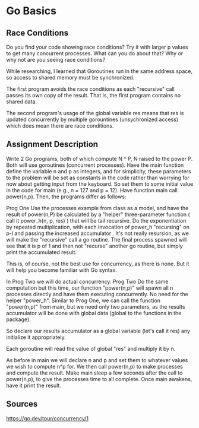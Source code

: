 # Go Basics

## Race Conditions
Do you find your code showing race conditions? Try it with larger p values to get many concurrent processes. What can you do about that? Why or why not are you seeing race conditions?

While researching, I learned that Goroutines run in the same address space, so access to shared memory must be synchronized.

The first program avoids the race conditions as each "recursive" call passes its own copy of the result. That is, the first program contains no shared data.

The second program's usage of the global variable res means that res is updated concurrently by multiple gorountines (unsychronized access) which does mean there are race conditions. 

## Assignment Description
Write 2 Go programs, both of which compute N ^ P, N raised to the power P. Both will use goroutines (concurrent processes). Have the main function define the variable n and p as integers, and for simplicity, these parameters to the problem will be set as constants in the code rather than worrying for now about getting input from the kayboard. So set them to some initial value in the code for main (e.g., n = 127 and p = 12). Have function main call power(n,p). Then, the programs differ as follows:

Prog One
Use the processes example from class as a model, and have the result of power(n,P) be calculated by a "helper" three-parameter function ( call it power_h(n, p, res) ) that will be tail recursive. Do the exponentiation by repeated multiplication, with each invocation of power_h "recursing" on p-l and passing the increased accumulator . It's not really resursion, as we will make the "recursive" call a go routine. The final process spawned will see that it is p of 1 and then not "recurse" another go routine, but simply print the accumulated result.

This is, of course, not the best use for concurrency, as there is none. But it will help you become familiar with Go syntax.

In Prog Two we will do actual concurrency.
Prog Two
Do the same computation but this time, our function "power(n,p)" will spawn all n processes directly and have them executing concurrently. No need for the helper "power_h". Similar to Prog One, we can call the function "power(n,p)" from main, but we need only two parameters, as the results accumulator will be done with global data (global to the functions in the package).

So declare our results accumulator as a global variable (let's call it res) any initialize it appropriately.

Each goroutine will read the value of global "res" and multiply it by n.

As before in main we will declare n and p and set them to whatever values we wish to compute n^p for. We then call power(n,p) to make processes and compute the result. Make main sleep a few seconds after the call to power(n,p), to give the processes time to all complete. Once main awakens, have it print the result.

## Sources
https://go.dev/tour/concurrency/1